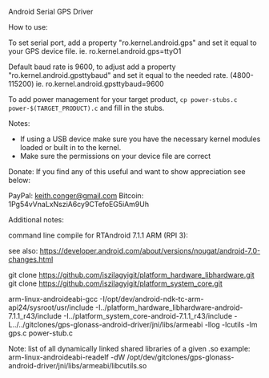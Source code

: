 Android Serial GPS Driver

How to use:

To set serial port, add a property "ro.kernel.android.gps" and set it equal to your GPS device file.
ie. ro.kernel.android.gps=ttyO1

Default baud rate is 9600, to adjust add a property "ro.kernel.android.gpsttybaud" and set it equal to the needed rate. (4800-115200)
ie. ro.kernel.android.gpsttybaud=9600

To add power management for your target product, `cp power-stubs.c power-$(TARGET_PRODUCT).c` and fill in the stubs.

Notes:
* If using a USB device make sure you have the necessary kernel modules loaded or built in to the kernel.
* Make sure the permissions on your device file are correct

Donate:
If you find any of this useful and want to show appreciation see below:

PayPal: keith.conger@gmail.com
Bitcoin: 1Pg54vVnaLxNsziA6cy9CTefoEG5iAm9Uh


Additional notes:

command line compile for RTAndroid 7.1.1 ARM (RPI 3):

see also:
https://developer.android.com/about/versions/nougat/android-7.0-changes.html


git clone https://github.com/iszilagyigit/platform_hardware_libhardware.git
git clone https://github.com/iszilagyigit/platform_system_core.git


arm-linux-androideabi-gcc 
	-I/opt/dev/android-ndk-tc-arm-api24/sysroot/usr/include
	-I../platform_hardware_libhardware-android-7.1.1_r43/include
	-I../platform_system_core-android-7.1.1_r43/include 
	-L../../gitclones/gps-glonass-android-driver/jni/libs/armeabi
	-llog
	-lcutils
	-lm
	gps.c power-stub.c

Note:  list of all dynamically linked shared libraries of a given .so
example:
 arm-linux-androideabi-readelf -dW /opt/dev/gitclones/gps-glonass-android-driver/jni/libs/armeabi/libcutils.so